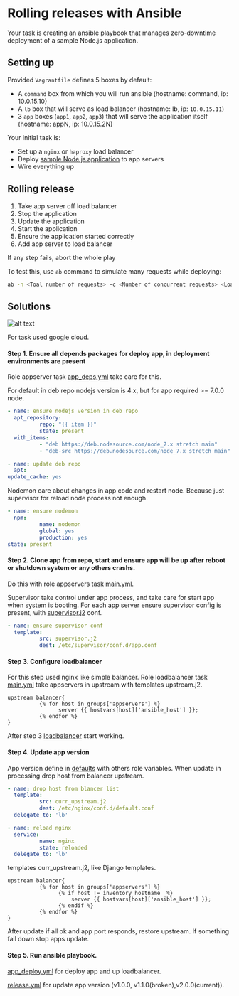 # Rolling releases with Ansible

Your task is creating an ansible playbook that manages zero-downtime deployment of a sample Node.js application.

## Setting up
Provided `Vagrantfile` defines 5 boxes by default:
* A `command` box from which you will run ansible (hostname: command, ip: 10.0.15.10)
* A `lb` box that will serve as load balancer (hostname: lb, ip: `10.0.15.11`)
* 3 `app` boxes (`app1`, `app2`, `app3`) that will serve the application itself (hostname: appN, ip: 10.0.15.2N)

Your initial task is:
* Set up a `nginx` or `haproxy` load balancer
* Deploy [sample Node.js application](https://bitbucket.org/ZaRDaK/devops-rolling-release) to app servers
* Wire everything up

## Rolling release
1. Take app server off load balancer
2. Stop the application
3. Update the application
4. Start the application
5. Ensure the application started correctly
6. Add app server to load balancer

If any step fails, abort the whole play

To test this, use `ab` command to simulate many requests while deploying:
```bash
ab -n <Toal number of requests> -c <Number of concurrent requests> <Load balancer ip>
```

## Solutions

![alt text](http://makescreen.ru/i/e13e8977aa0b929f4053984f72f66d.png)

For task used google cloud. 

#### Step 1. Ensure all depends packages for deploy app, in deployment environments are present

Role appserver task [app_deps.yml](https://github.com/yougooo/epam_training/blob/master/IaC/rolling-release/site/roles/appservers/tasks/app_deps.yml) take care for this.

For default in deb repo nodejs version is 4.x, but for app required >= 7.0.0 node.

```yml
- name: ensure nodejs version in deb repo
  apt_repository:
          repo: "{{ item }}"
          state: present
  with_items:
          - "deb https://deb.nodesource.com/node_7.x stretch main"
          - "deb-src https://deb.nodesource.com/node_7.x stretch main"

- name: update deb repo
  apt:
update_cache: yes
```
Nodemon care about changes in app code and restart node. Because just supervisor for reload node process not enough. 

```yml
- name: ensure nodemon
  npm:
          name: nodemon
          global: yes
          production: yes
state: present
```
#### Step 2. Clone app from repo, start and ensure app will be up after reboot or shutdown system or any others crashs.

Do this with role appservers task [main.yml](https://github.com/yougooo/epam_training/blob/master/IaC/rolling-release/site/roles/appservers/tasks/main.yml).

Supervisor take control under app process, and take care for start app when system is booting. For each app server ensure supervisor config is present, with [supervisor.j2](https://github.com/yougooo/epam_training/blob/master/IaC/rolling-release/site/roles/appservers/templates/supervisor.j2) conf. 
```yml
- name: ensure supervisor conf
  template:
          src: supervisor.j2
          dest: /etc/supervisor/conf.d/app.conf
```

#### Step 3. Configure loadbalancer

For this step used nginx like simple balancer. Role loadbalancer task [main.yml](https://github.com/yougooo/epam_training/blob/master/IaC/rolling-release/site/roles/loadbalancer/tasks/main.yml) take appservers in upstream with templates upstream.j2. 

```
upstream balancer{
          {% for host in groups['appservers'] %}
                server {{ hostvars[host]['ansible_host'] }};
          {% endfor %}
}
```

After step 3 [loadbalancer](http://35.198.155.215/) start working.


#### Step 4. Update app version
App version define in [defaults](https://github.com/yougooo/epam_training/blob/master/IaC/rolling-release/site/roles/release/defaults/main.yml) with others role variables. When update in processing drop host from balancer upstream. 
```yml
- name: drop host from blancer list
  template:
          src: curr_upstream.j2
          dest: /etc/nginx/conf.d/default.conf
  delegate_to: 'lb'

- name: reload nginx
  service:
          name: nginx
          state: reloaded
  delegate_to: 'lb'
```
templates curr_upstream.j2, like Django templates.
```
upstream balancer{
          {% for host in groups['appservers'] %}
                {% if host != inventory_hostname  %}
                    server {{ hostvars[host]['ansible_host'] }};
                {% endif %}
          {% endfor %}
}
```
After update if all ok and app port responds, restore upstream. If something fall down stop apps update. 

#### Step 5. Run ansible playbook. 

[app_deploy.yml](https://github.com/yougooo/epam_training/blob/master/IaC/rolling-release/site/app_deploy.yml) for deploy app and up loadbalancer. 

[release.yml](https://github.com/yougooo/epam_training/blob/master/IaC/rolling-release/site/release.yml) for update app version (v1.0.0, v1.1.0(broken),v2.0.0(current)).

